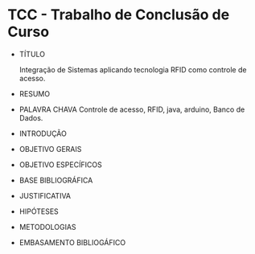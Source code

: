 # TCC - Trabalho de Conclusão de Curso


- TÍTULO

  Integração de Sistemas aplicando tecnologia RFID como controle de acesso.

- RESUMO
  

- PALAVRA CHAVA
  Controle de acesso, RFID, java, arduino, Banco de Dados.

- INTRODUÇÃO
  
  

- OBJETIVO GERAIS

- OBJETIVO ESPECÍFICOS

- BASE BIBLIOGRÁFICA

- JUSTIFICATIVA

- HIPÓTESES

- METODOLOGIAS

- EMBASAMENTO BIBLIOGÁFICO

